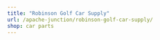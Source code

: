 ```yaml
---
title: "Robinson Golf Car Supply"
url: /apache-junction/robinson-golf-car-supply/
shop: car parts
---
```

